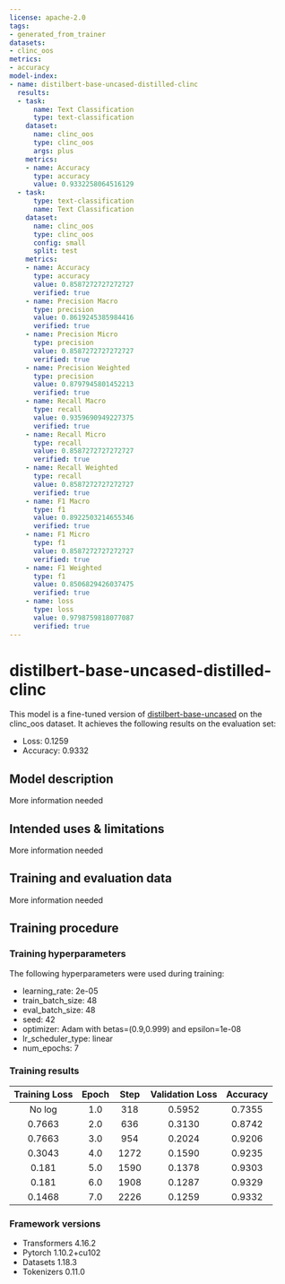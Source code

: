 ```yaml
---
license: apache-2.0
tags:
- generated_from_trainer
datasets:
- clinc_oos
metrics:
- accuracy
model-index:
- name: distilbert-base-uncased-distilled-clinc
  results:
  - task:
      name: Text Classification
      type: text-classification
    dataset:
      name: clinc_oos
      type: clinc_oos
      args: plus
    metrics:
    - name: Accuracy
      type: accuracy
      value: 0.9332258064516129
  - task:
      type: text-classification
      name: Text Classification
    dataset:
      name: clinc_oos
      type: clinc_oos
      config: small
      split: test
    metrics:
    - name: Accuracy
      type: accuracy
      value: 0.8587272727272727
      verified: true
    - name: Precision Macro
      type: precision
      value: 0.8619245385984416
      verified: true
    - name: Precision Micro
      type: precision
      value: 0.8587272727272727
      verified: true
    - name: Precision Weighted
      type: precision
      value: 0.8797945801452213
      verified: true
    - name: Recall Macro
      type: recall
      value: 0.9359690949227375
      verified: true
    - name: Recall Micro
      type: recall
      value: 0.8587272727272727
      verified: true
    - name: Recall Weighted
      type: recall
      value: 0.8587272727272727
      verified: true
    - name: F1 Macro
      type: f1
      value: 0.8922503214655346
      verified: true
    - name: F1 Micro
      type: f1
      value: 0.8587272727272727
      verified: true
    - name: F1 Weighted
      type: f1
      value: 0.8506829426037475
      verified: true
    - name: loss
      type: loss
      value: 0.9798759818077087
      verified: true
---
```


<!-- This model card has been generated automatically according to the information the Trainer had access to. You
should probably proofread and complete it, then remove this comment. -->

# distilbert-base-uncased-distilled-clinc

This model is a fine-tuned version of [distilbert-base-uncased](https://huggingface.co/distilbert-base-uncased) on the clinc_oos dataset.
It achieves the following results on the evaluation set:
- Loss: 0.1259
- Accuracy: 0.9332

## Model description

More information needed

## Intended uses & limitations

More information needed

## Training and evaluation data

More information needed

## Training procedure

### Training hyperparameters

The following hyperparameters were used during training:
- learning_rate: 2e-05
- train_batch_size: 48
- eval_batch_size: 48
- seed: 42
- optimizer: Adam with betas=(0.9,0.999) and epsilon=1e-08
- lr_scheduler_type: linear
- num_epochs: 7

### Training results

| Training Loss | Epoch | Step | Validation Loss | Accuracy |
|:-------------:|:-----:|:----:|:---------------:|:--------:|
| No log        | 1.0   | 318  | 0.5952          | 0.7355   |
| 0.7663        | 2.0   | 636  | 0.3130          | 0.8742   |
| 0.7663        | 3.0   | 954  | 0.2024          | 0.9206   |
| 0.3043        | 4.0   | 1272 | 0.1590          | 0.9235   |
| 0.181         | 5.0   | 1590 | 0.1378          | 0.9303   |
| 0.181         | 6.0   | 1908 | 0.1287          | 0.9329   |
| 0.1468        | 7.0   | 2226 | 0.1259          | 0.9332   |


### Framework versions

- Transformers 4.16.2
- Pytorch 1.10.2+cu102
- Datasets 1.18.3
- Tokenizers 0.11.0
